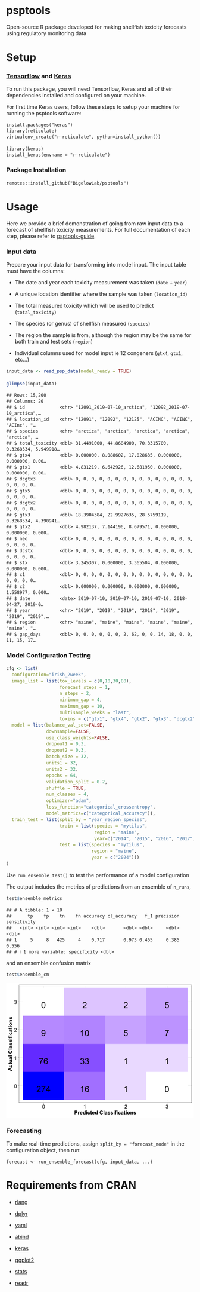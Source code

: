 psptools
================

Open-source R package developed for making shellfish toxicity forecasts
using regulatory monitoring data

# Setup

### [Tensorflow](https://tensorflow.rstudio.com/) and [Keras](https://tensorflow.rstudio.com/guides/keras/basics)

To run this package, you will need Tensorflow, Keras and all of their
dependencies installed and configured on your machine.

For first time Keras users, follow these steps to setup your machine for
running the psptools software:

    install.packages("keras")
    library(reticulate)
    virtualenv_create("r-reticulate", python=install_python())

    library(keras)
    install_keras(envname = "r-reticulate")

### Package Installation

    remotes::install_github("BigelowLab/psptools")

# Usage

Here we provide a brief demonstration of going from raw input data to a
forecast of shellfish toxicity measurements. For full documentation of
each step, please refer to
[psptools-guide](https://bigelowlab.github.io/psptools-guide/).

### Input data

Prepare your input data for transforming into model input. The input
table must have the columns:

- The date and year each toxicity measurement was taken (`date` +
  `year`)

- A unique location identifier where the sample was taken
  (`location_id`)

- The total measured toxicity which will be used to predict
  (`total_toxicity`)

- The species (or genus) of shellfish measured (`species`)

- The region the sample is from, although the region may be the same for
  both train and test sets (`region`)

- Individual columns used for model input ie 12 congeners (`gtx4`,
  `gtx1`, etc…)

``` r
input_data <- read_psp_data(model_ready = TRUE)

glimpse(input_data)
```

    ## Rows: 15,200
    ## Columns: 20
    ## $ id             <chr> "12091_2019-07-10_arctica", "12092_2019-07-10_arctica",…
    ## $ location_id    <chr> "12091", "12092", "12125", "ACINC", "ACINC", "ACInc", "…
    ## $ species        <chr> "arctica", "arctica", "arctica", "arctica", "arctica", …
    ## $ total_toxicity <dbl> 31.4491000, 44.8684900, 70.3315700, 0.3268534, 5.949918…
    ## $ gtx4           <dbl> 0.000000, 8.088602, 17.028635, 0.000000, 0.000000, 0.00…
    ## $ gtx1           <dbl> 4.831219, 6.642926, 12.681950, 0.000000, 0.000000, 0.00…
    ## $ dcgtx3         <dbl> 0, 0, 0, 0, 0, 0, 0, 0, 0, 0, 0, 0, 0, 0, 0, 0, 0, 0, 0…
    ## $ gtx5           <dbl> 0, 0, 0, 0, 0, 0, 0, 0, 0, 0, 0, 0, 0, 0, 0, 0, 0, 0, 0…
    ## $ dcgtx2         <dbl> 0, 0, 0, 0, 0, 0, 0, 0, 0, 0, 0, 0, 0, 0, 0, 0, 0, 0, 0…
    ## $ gtx3           <dbl> 18.3904384, 22.9927635, 28.5759119, 0.3268534, 4.390941…
    ## $ gtx2           <dbl> 4.982137, 7.144196, 8.679571, 0.000000, 0.000000, 0.000…
    ## $ neo            <dbl> 0, 0, 0, 0, 0, 0, 0, 0, 0, 0, 0, 0, 0, 0, 0, 0, 0, 0, 0…
    ## $ dcstx          <dbl> 0, 0, 0, 0, 0, 0, 0, 0, 0, 0, 0, 0, 0, 0, 0, 0, 0, 0, 0…
    ## $ stx            <dbl> 3.245307, 0.000000, 3.365504, 0.000000, 0.000000, 0.000…
    ## $ c1             <dbl> 0, 0, 0, 0, 0, 0, 0, 0, 0, 0, 0, 0, 0, 0, 0, 0, 0, 0, 0…
    ## $ c2             <dbl> 0.000000, 0.000000, 0.000000, 0.000000, 1.558977, 0.000…
    ## $ date           <date> 2019-07-10, 2019-07-10, 2019-07-10, 2018-04-27, 2019-0…
    ## $ year           <chr> "2019", "2019", "2019", "2018", "2019", "2019", "2019",…
    ## $ region         <chr> "maine", "maine", "maine", "maine", "maine", "maine", "…
    ## $ gap_days       <dbl> 0, 0, 0, 0, 0, 0, 2, 62, 0, 0, 14, 18, 0, 0, 11, 15, 17…

### Model Configuration Testing

``` r
cfg <- list(
  configuration="irish_2week",
  image_list = list(tox_levels = c(0,10,30,80),
                    forecast_steps = 1,
                    n_steps = 2,
                    minimum_gap = 4,
                    maximum_gap = 10,
                    multisample_weeks = "last",
                    toxins = c("gtx1", "gtx4", "gtx2", "gtx3", "dcgtx2", "dcgtx3", "gtx5", "neo", "dcstx", "stx", "c1", "c2")),
  model = list(balance_val_set=FALSE,
               downsample=FALSE,
               use_class_weights=FALSE,
               dropout1 = 0.3,
               dropout2 = 0.3,
               batch_size = 32, 
               units1 = 32, 
               units2 = 32, 
               epochs = 64, 
               validation_split = 0.2,
               shuffle = TRUE,
               num_classes = 4,
               optimizer="adam",
               loss_function="categorical_crossentropy",
               model_metrics=c("categorical_accuracy")),
  train_test = list(split_by = "year_region_species",
                    train = list(species = "mytilus",
                                 region = "maine",
                                 year=c("2014", "2015", "2016", "2017", "2018", "2019", "2020", "2021", "2022", "2023")), 
                    test = list(species = "mytilus",
                                region = "maine",
                                year = c("2024")))
)
```

Use `run_ensemble_test()` to test the performance of a model
configuration

The output includes the metrics of predictions from an ensemble of
`n_runs`,

``` r
test$ensemble_metrics
```

    ## # A tibble: 1 × 10
    ##      tp    fp    tn    fn accuracy cl_accuracy   f_1 precision sensitivity
    ##   <int> <int> <int> <int>    <dbl>       <dbl> <dbl>     <dbl>       <dbl>
    ## 1     5     8   425     4    0.717       0.973 0.455     0.385       0.556
    ## # ℹ 1 more variable: specificity <dbl>

and an ensemble confusion matrix

``` r
test$ensemble_cm
```

![](README_files/figure-gfm/unnamed-chunk-6-1.png)<!-- -->

### Forecasting

To make real-time predictions, assign `split_by = "forecast_mode"` in
the configuration object, then run:

    forecast <- run_ensemble_forecast(cfg, input_data, ...)

# Requirements from CRAN

- [rlang](https://CRAN.R-project.org/package=rlang)

- [dplyr](https://CRAN.R-project.org/package=dplyr)

- [yaml](https://CRAN.R-project.org/package=yaml)

- [abind](https://CRAN.R-project.org/package=abind)

- [keras](https://keras.rstudio.com/index.html)

- [ggplot2](https://CRAN.R-project.org/package=ggplot2)

- [stats](https://CRAN.R-project.org/package=stats)

- [readr](https://CRAN.R-project.org/package=readr)
